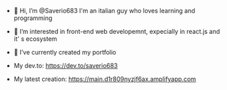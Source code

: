 - 👋 Hi, I’m @Saverio683
I'm an italian guy who loves learning and programming
- 👀 I’m interested in front-end web developemnt, expecially in react.js and it' s ecosystem
- 🌱 I’ve currently created my portfolio
 
- My dev.to: https://dev.to/saverio683

- My latest creation: https://main.d1r809nyzjf6ax.amplifyapp.com
